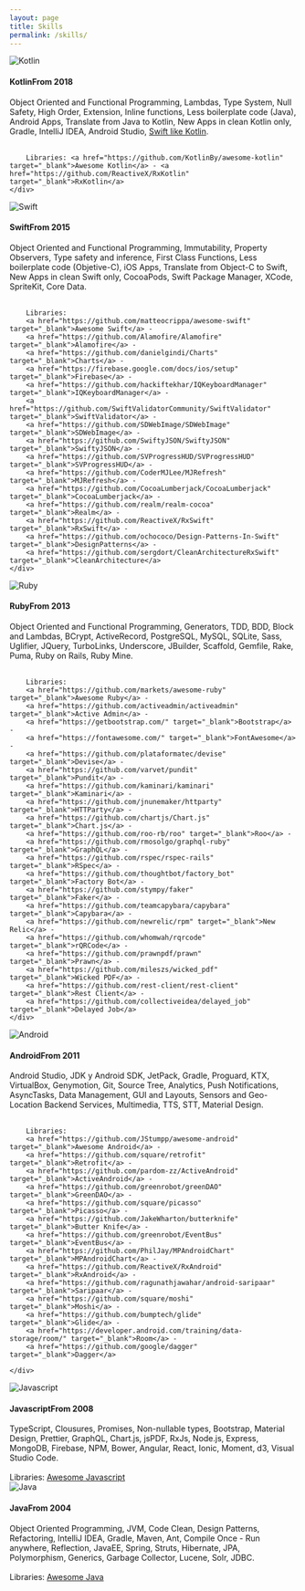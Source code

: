 ```yaml
---
layout: page
title: Skills
permalink: /skills/
---
```


<div class="box-app">
	<img src="/assets/skills/kotlin.svg" alt="Kotlin" class="img-skill"/>
	<h4 class="title-app">Kotlin<span class="year-app">From 2018</span></h4>
	<div class="desc-skill">
		Object Oriented and Functional Programming, Lambdas, Type System, Null Safety, High Order, Extension, Inline functions, Less boilerplate code (Java), 
		Android Apps, Translate from Java to Kotlin, New Apps in clean Kotlin only, Gradle, IntelliJ IDEA, Android Studio,
		<a href="http://nilhcem.com/swift-is-like-kotlin/" target="_blank">Swift like Kotlin</a>.
		<br/><br/>		

		Libraries: <a href="https://github.com/KotlinBy/awesome-kotlin" target="_blank">Awesome Kotlin</a> - <a href="https://github.com/ReactiveX/RxKotlin" target="_blank">RxKotlin</a>
	</div>
</div>

<div class="box-app">
	<img src="/assets/skills/swift.png" alt="Swift" class="img-skill"/>
	<h4 class="title-app">Swift<span class="year-app">From 2015</span> </h4>
	<div class="desc-skill">
		Object Oriented and Functional Programming, Immutability, Property Observers,
		Type safety and inference, First Class Functions, Less boilerplate code (Objetive-C),
		iOS Apps, Translate from Object-C to Swift, New Apps in clean Swift only,
		CocoaPods, Swift Package Manager, XCode, SpriteKit, Core Data.
		<br/><br/>		

		Libraries: 
		<a href="https://github.com/matteocrippa/awesome-swift" target="_blank">Awesome Swift</a> -
		<a href="https://github.com/Alamofire/Alamofire" target="_blank">Alamofire</a> -
		<a href="https://github.com/danielgindi/Charts" target="_blank">Charts</a> - 
		<a href="https://firebase.google.com/docs/ios/setup" target="_blank">Firebase</a> - 
		<a href="https://github.com/hackiftekhar/IQKeyboardManager" target="_blank">IQKeyboardManager</a> - 
		<a href="https://github.com/SwiftValidatorCommunity/SwiftValidator" target="_blank">SwiftValidator</a> -
		<a href="https://github.com/SDWebImage/SDWebImage" target="_blank">SDWebImage</a> -
		<a href="https://github.com/SwiftyJSON/SwiftyJSON" target="_blank">SwiftyJSON</a> -
		<a href="https://github.com/SVProgressHUD/SVProgressHUD" target="_blank">SVProgressHUD</a> -
		<a href="https://github.com/CoderMJLee/MJRefresh" target="_blank">MJRefresh</a>	-
		<a href="https://github.com/CocoaLumberjack/CocoaLumberjack" target="_blank">CocoaLumberjack</a> -
		<a href="https://github.com/realm/realm-cocoa" target="_blank">Realm</a> -
		<a href="https://github.com/ReactiveX/RxSwift" target="_blank">RxSwift</a> -
		<a href="https://github.com/ochococo/Design-Patterns-In-Swift" target="_blank">DesignPatterns</a> -
		<a href="https://github.com/sergdort/CleanArchitectureRxSwift" target="_blank">CleanArchitecture</a>		
	</div>
</div>
	


<div class="box-app">
	<img src="/assets/skills/ruby.png" alt="Ruby" class="img-skill"/>
	<h4 class="title-app">Ruby<span class="year-app">From 2013</span> </h4>
	<div class="desc-skill">
		Object Oriented and Functional Programming, Generators, TDD, BDD,
		Block and Lambdas, BCrypt, ActiveRecord, PostgreSQL, MySQL, SQLite,
		Sass, Uglifier, JQuery, TurboLinks, Underscore, JBuilder, Scaffold,
		Gemfile, Rake, Puma, Ruby on Rails, Ruby Mine.
		<br/><br/>

		Libraries: 
		<a href="https://github.com/markets/awesome-ruby" target="_blank">Awesome Ruby</a> -
		<a href="https://github.com/activeadmin/activeadmin" target="_blank">Active Admin</a> -
		<a href="https://getbootstrap.com/" target="_blank">Bootstrap</a> - 
		<a href="https://fontawesome.com/" target="_blank">FontAwesome</a> - 
		<a href="https://github.com/plataformatec/devise" target="_blank">Devise</a> - 
		<a href="https://github.com/varvet/pundit" target="_blank">Pundit</a> - 
		<a href="https://github.com/kaminari/kaminari" target="_blank">Kaminari</a> - 
		<a href="https://github.com/jnunemaker/httparty" target="_blank">HTTParty</a> - 
		<a href="https://github.com/chartjs/Chart.js" target="_blank">Chart.js</a> - 
		<a href="https://github.com/roo-rb/roo" target="_blank">Roo</a> -
		<a href="https://github.com/rmosolgo/graphql-ruby" target="_blank">GraphQL</a> - 
		<a href="https://github.com/rspec/rspec-rails" target="_blank">RSpec</a> - 
		<a href="https://github.com/thoughtbot/factory_bot" target="_blank">Factory Bot</a> -
		<a href="https://github.com/stympy/faker" target="_blank">Faker</a> -
		<a href="https://github.com/teamcapybara/capybara" target="_blank">Capybara</a> -
		<a href="https://github.com/newrelic/rpm" target="_blank">New Relic</a> -
		<a href="https://github.com/whomwah/rqrcode" target="_blank">rQRCode</a> -
		<a href="https://github.com/prawnpdf/prawn" target="_blank">Prawn</a> -
		<a href="https://github.com/mileszs/wicked_pdf" target="_blank">Wicked PDF</a> -
		<a href="https://github.com/rest-client/rest-client" target="_blank">Rest Client</a> -
		<a href="https://github.com/collectiveidea/delayed_job" target="_blank">Delayed Job</a>		
	</div>
</div>

<div class="box-app">
	<img src="/assets/skills/android.png" alt="Android" class="img-skill"/>
	<h4 class="title-app">Android<span class="year-app">From 2011</span> </h4>
	<div class="desc-skill">
		Android Studio, JDK y Android SDK, JetPack, Gradle, Proguard, KTX,
		VirtualBox, Genymotion, Git, Source Tree, Analytics, Push Notifications,
		AsyncTasks, Data Management, GUI and Layouts, Sensors and Geo-Location
		Backend Services, Multimedia, TTS, STT, Material Design.
		<br/><br/>

		Libraries: 
		<a href="https://github.com/JStumpp/awesome-android" target="_blank">Awesome Android</a> -
		<a href="https://github.com/square/retrofit" target="_blank">Retrofit</a> -
		<a href="https://github.com/pardom-zz/ActiveAndroid" target="_blank">ActiveAndroid</a> - 
		<a href="https://github.com/greenrobot/greenDAO" target="_blank">GreenDAO</a> - 
		<a href="https://github.com/square/picasso" target="_blank">Picasso</a> - 
		<a href="https://github.com/JakeWharton/butterknife" target="_blank">Butter Knife</a> - 
		<a href="https://github.com/greenrobot/EventBus" target="_blank">EventBus</a> - 
		<a href="https://github.com/PhilJay/MPAndroidChart" target="_blank">MPAndroidChart</a> - 
		<a href="https://github.com/ReactiveX/RxAndroid" target="_blank">RxAndroid</a> - 
		<a href="https://github.com/ragunathjawahar/android-saripaar" target="_blank">Saripaar</a> -
		<a href="https://github.com/square/moshi" target="_blank">Moshi</a> -
		<a href="https://github.com/bumptech/glide" target="_blank">Glide</a> -
		<a href="https://developer.android.com/training/data-storage/room/" target="_blank">Room</a> - 
		<a href="https://github.com/google/dagger" target="_blank">Dagger</a>

	</div>
</div>

<div class="box-app">
	<img src="/assets/skills/javascript.jpg" alt="Javascript" class="img-skill"/>
	<h4 class="title-app">Javascript<span class="year-app">From 2008</span> </h4>
	<div class="desc-skill">
			TypeScript, Clousures, Promises, Non-nullable types, Bootstrap, Material Design,
			Prettier, GraphQL, Chart.js, jsPDF, RxJs, Node.js, Express, MongoDB, Firebase, NPM, Bower,
			Angular, React, Ionic, Moment, d3, Visual Studio Code.
			<br/><br/>
			Libraries:
			<a href="https://github.com/sorrycc/awesome-javascript" target="_blank">Awesome Javascript</a>
	</div>
</div>

<div class="box-app">
	<img src="/assets/skills/java.png" alt="Java" class="img-skill"/>
	<h4 class="title-app">Java<span class="year-app">From 2004</span> </h4>
	<div class="desc-skill">
		Object Oriented Programming, JVM, Code Clean, Design Patterns, Refactoring,
		IntelliJ IDEA, Gradle, Maven, Ant, Compile Once - Run anywhere, Reflection,
		JavaEE, Spring, Struts, Hibernate, JPA, Polymorphism, Generics, Garbage Collector,
		Lucene, Solr, JDBC.
		<br/><br/>
		Libraries: <a href="https://github.com/akullpp/awesome-java" target="_blank">Awesome Java</a>
	</div>
</div>

